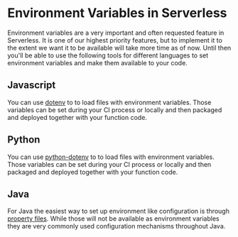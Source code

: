 <!--
title: Excluding files from packaging
menuText: Packaging Services
layout: Doc
-->

# Environment Variables in Serverless

Environment variables are a very important and often requested feature in Serverless. It is one of our highest priority features, but to implement it to the extent we want it to be available will take more time as of now. Until then you'll be able to use the following tools for different languages to set environment variables and make them available to your code.

## Javascript

You can use [dotenv](https://www.npmjs.com/package/dotenv) to to load files with environment variables. Those variables can be set during your CI process or locally and then packaged and deployed together with your function code.

## Python

You can use [python-dotenv](https://github.com/theskumar/python-dotenv) to to load files with environment variables. Those variables can be set during your CI process or locally and then packaged and deployed together with your function code.

## Java

For Java the easiest way to set up environment like configuration is through [property files](https://docs.oracle.com/javase/tutorial/essential/environment/properties.html). While those will not be available as environment variables they are very commonly used configuration mechanisms throughout Java.
